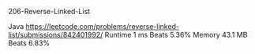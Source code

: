 206-Reverse-Linked-List



Java
https://leetcode.com/problems/reverse-linked-list/submissions/842401992/
Runtime
1 ms
Beats
5.36%
Memory
43.1 MB
Beats
6.83%